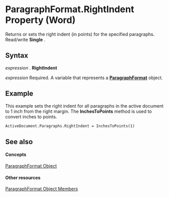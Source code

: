 
# ParagraphFormat.RightIndent Property (Word)

Returns or sets the right indent (in points) for the specified paragraphs. Read/write  **Single** .


## Syntax

 _expression_ . **RightIndent**

 _expression_ Required. A variable that represents a **[ParagraphFormat](712d754a-dc92-f1a3-531d-dfae74a42c23.md)** object.


## Example

This example sets the right indent for all paragraphs in the active document to 1 inch from the right margin. The  **InchesToPoints** method is used to convert inches to points.


```vb
ActiveDocument.Paragraphs.RightIndent = InchesToPoints(1)
```


## See also


#### Concepts


[ParagraphFormat Object](712d754a-dc92-f1a3-531d-dfae74a42c23.md)
#### Other resources


[ParagraphFormat Object Members](d34122e7-adfb-dd34-eb1d-cd62b20a83ff.md)
